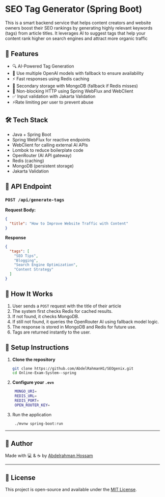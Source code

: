 # SEO Tag Generator (Spring Boot)

This is a smart backend service that helps content creators and website owners boost their SEO rankings by generating highly relevant keywords (tags) from article titles. It leverages AI to suggest tags that help your content rank higher on search engines and attract more organic traffic
## 🔧 Features

- 🔍 AI-Powered Tag Generation
- 🤖 Use multiple OpenAI models with fallback to ensure availability
- ⚡ Fast responses using Redis caching
- 🧠 Secondary storage with MongoDB (fallback if Redis misses)
- 🔁 Non-blocking HTTP using Spring WebFlux and WebClient
- ✅ Input validation with Jakarta Validation
- ⚡Rate limiting per user to prevent abuse

## 🛠️ Tech Stack

- Java + Spring Boot
- Spring WebFlux for reactive endpoints
- WebClient for calling external AI APIs
- Lombok to reduce boilerplate code
- OpenRouter (AI API gateway)
- Redis (caching)
- MongoDB (persistent storage)
- Jakarta Validation


## 📄 API Endpoint

### `POST /api/generate-tags`

**Request Body:**
```json
{
  "title": "How to Improve Website Traffic with Content"
}
```
**Response**

```json
{
  "tags": [
    "SEO Tips",
    "Blogging",
    "Search Engine Optimization",
    "Content Strategy"
  ]
}
```

## 🧠 How It Works
1. User sends a `POST` request with the title of their article
2. The system first checks Redis for cached results.
3. If not found, it checks MongoDB.
4. If still not found, it queries the OpenRouter AI using fallback model logic.
5. The response is stored in MongoDB and Redis for future use.
6. Tags are returned instantly to the user.

## 🚀 Setup Instructions

1. **Clone the repository**
   ```bash
   git clone https://github.com/AbdelRahmanH1/SEOgenix.git
   cd Online-Exam-System--spring
   ```
2. **Configure your `.evn`**
   ```bash
    MONGO_URI=
    REDIS_URL=
    REDIS_PORT=
    OPEN_ROUTER_KEY=
   ```
3. Run the application
   ```bash
    ./mvnw spring-boot:run
   ```
---

## 🧑 Author

Made with 💻 & ☕ by [Abdelrahman Hossam](https://github.com/AbdelRahmanH1)

---

## 📌 License
This project is open-source and available under the [MIT License](LICENSE).

